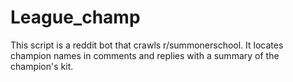 # League_champ

This script is a reddit bot that crawls r/summonerschool. It locates champion names in comments and replies with a summary of the champion's kit.
